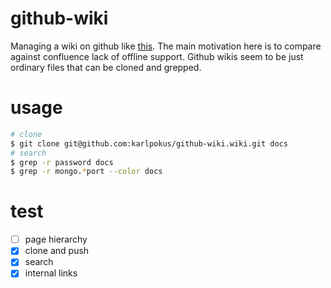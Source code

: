 # github-wiki
Managing a wiki on github like [this](https://help.github.com/en/github/building-a-strong-community/adding-or-editing-wiki-pages). The main motivation here is to compare against confluence lack of offline support. Github wikis seem to be just ordinary files that can be cloned and grepped.

# usage
```bash
# clone
$ git clone git@github.com:karlpokus/github-wiki.wiki.git docs
# search
$ grep -r password docs
$ grep -r mongo.*port --color docs
```

# test
- [ ] page hierarchy
- [x] clone and push
- [x] search
- [x] internal links
